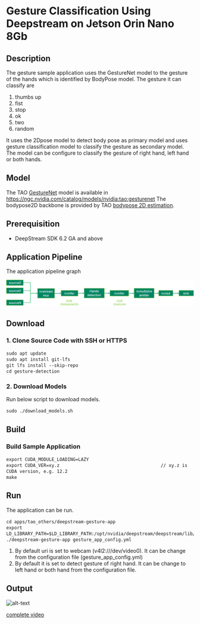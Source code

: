 # Gesture Classification Using Deepstream on Jetson Orin Nano 8Gb
## Description
The gesture sample application uses the GestureNet model to the gesture of the hands which is identified by BodyPose model. The gesture it can classify are
1. thumbs up
2. fist
3. stop
4. ok
5. two
6. random

It uses the 2Dpose model to detect body pose as primary model and uses gesture classification model to classify the gesture as secondary model. The model can be configure to classify the gesture of right hand, left hand or both hands.

## Model

The TAO [GestureNet](https://docs.nvidia.com/tao/tao-toolkit/text/purpose_built_models/gesturenet.html) model is available in https://ngc.nvidia.com/catalog/models/nvidia:tao:gesturenet
The bodypose2D backbone is provided by TAO [bodypose 2D estimation](https://ngc.nvidia.com/catalog/models/nvidia:tao:bodyposenet). 

## Prerequisition

* DeepStream SDK 6.2 GA and above

## Application Pipeline
The application pipeline graph

![Gesture application pipeline](gesture_pipeline.png)

## Download

### 1. Clone Source Code with SSH or HTTPS

```
sudo apt update
sudo apt install git-lfs
git lfs install --skip-repo
cd gesture-detection
```
### 2. Download Models
Run below script to download models.

```
sudo ./download_models.sh 
```

## Build

### Build Sample Application

```
export CUDA_MODULE_LOADING=LAZY
export CUDA_VER=xy.z                                      // xy.z is CUDA version, e.g. 12.2
make
```
## Run

The application can be run. 

```
cd apps/tao_others/deepstream-gesture-app
export LD_LIBRARY_PATH=$LD_LIBRARY_PATH:/opt/nvidia/deepstream/deepstream/lib/cvcore_libs
./deepstream-gesture-app gesture_app_config.yml
```
1. By default uri is set to webcam (v4l2:///dev/video0). It can be change from the configuration file (gesture_app_config.yml)
2. By default it is set to detect gesture of right hand. It can be change to left hand or both hand from the configuration file.

## Output
![alt-text](output.gif)

[complete video](https://drive.google.com/file/d/1EFxaeV9A2MbLwkoz4UC-YvcMmtAtuLRS/view?usp=sharing)

